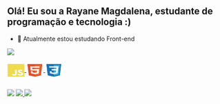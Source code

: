 
## Olá! Eu sou a Rayane Magdalena, estudante de programação e tecnologia :)

- 🌱  Atualmente estou estudando Front-end
<div>
<a href = "https://www.linkedin.com/in/rayane-magdalena-473b83163/">
 <img height="180em" src="https://github-readme-stats.vercel.app/api/top-langs/?username=rayanemagdalena&layout=compact&langs_count=7&theme=radical"/>
</div>
<div style="display: inline_block"><br>
  <img align="center" alt="Rafa-Js" height="30" width="40" src="https://raw.githubusercontent.com/devicons/devicon/master/icons/javascript/javascript-plain.svg">
   <img align="center" alt="Rafa-HTML" height="30" width="40" src="https://raw.githubusercontent.com/devicons/devicon/master/icons/html5/html5-original.svg">
  <img align="center" alt="Rafa-CSS" height="30" width="40" src="https://raw.githubusercontent.com/devicons/devicon/master/icons/css3/css3-original.svg">
   </div>

 ##
 <div>
  <a href="https://instagram.com/rayanemagdalena" target="_blank"><img src="https://img.shields.io/badge/-Instagram-%23E4405F?style=for-the-badge&logo=instagram&logoColor=white" target="_blank"></a>
 	  <a href = "mailto:rayanemagdalena@gmail.com"><img src="https://img.shields.io/badge/-Gmail-%23333?style=for-the-badge&logo=gmail&logoColor=white" target="_blank">    </a>
  <a href="https://www.linkedin.com/in/rayane-magdalena-473b83163/" target="_blank"><img src="https://img.shields.io/badge/-LinkedIn-%230077B5?style=for-the-badge&logo=linkedin&logoColor=white" target="_blank"></a> 
  </div>



